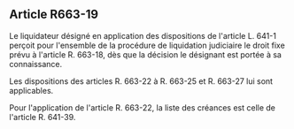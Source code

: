 Article R663-19
----
Le liquidateur désigné en application des dispositions de l'article L. 641-1
perçoit pour l'ensemble de la procédure de liquidation judiciaire le droit fixe
prévu à l'article R. 663-18, dès que la décision le désignant est portée à sa
connaissance.

Les dispositions des articles R. 663-22 à R. 663-25 et R. 663-27 lui sont
applicables.

Pour l'application de l'article R. 663-22, la liste des créances est celle de
l'article R. 641-39.
